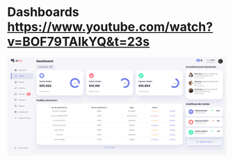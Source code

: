# Dashboards https://www.youtube.com/watch?v=BOF79TAIkYQ&t=23s
<p align="center">
  <img src="preview.png" alt="preview del proyecto" max-width="1600">
</p>